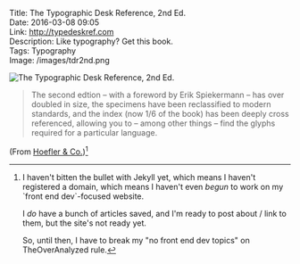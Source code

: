 Title: The Typographic Desk Reference, 2nd Ed.  
Date: 2016-03-08 09:05  
Link: http://typedeskref.com  
Description: Like typography? Get this book.  
Tags: Typography  
Image: /images/tdr2nd.png  

![The Typographic Desk Reference, 2nd Ed.][1]
<!-- {style="border: 0.2em solid #eee;"} -->

> The second edtion – with a foreword by Erik Spiekermann – has over doubled in size, the specimens have been reclassified to modern standards, and the index (now 1/6 of the book) has been deeply cross referenced, allowing you to – among other things – find the glyphs required for a particular language.

(From [Hoefler & Co.][2])[^1]

[^1]: I haven't bitten the bullet with Jekyll yet, which means I haven't registered a domain, which means I haven't even *begun* to work on my \`front end dev\`-focused website.

	I *do* have a bunch of articles saved, and I'm ready to post about / link to them, but the site's not ready yet.
	
	So, until then, I have to break my "no front end dev topics" on TheOverAnalyzed rule.

[1]: /images/tdr2nd.png "The Typographic Desk Reference, 2nd Ed."
[2]: https://twitter.com/HoeflerCo/status/707236729816784896 "Link to Hoefler & Co.'s tweet"